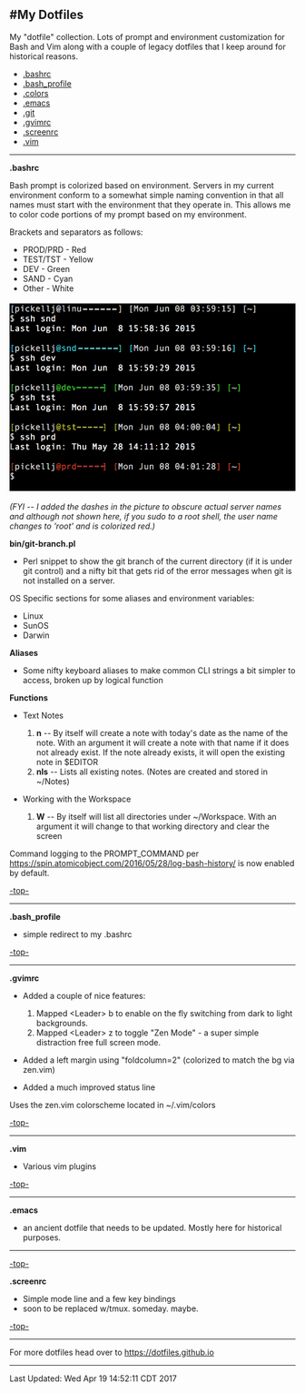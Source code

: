 #<a name="top">My Dotfiles</a>
---

My "dotfile" collection.   Lots of prompt and environment customization for Bash and Vim along with a couple of legacy dotfiles that I keep around for historical reasons.

- [.bashrc](#.bashrc)
- [.bash_profile](#.bash_profile)
- [.colors](#.colors)
- [.emacs](#.emacs)
- [.git](#.git)
- [.gvimrc](#.gvimrc)
- [.screenrc](#.screenrc)
- [.vim](#.vim)

---

**<a name=".bashrc">.bashrc</a>**

Bash prompt is colorized based on environment.  Servers in my current environment conform to a somewhat simple naming convention in that all names must start with the environment that they operate in.  This allows me to color code portions of my prompt based on my environment.  

Brackets and separators as follows:
- PROD/PRD - Red
- TEST/TST - Yellow
- DEV      - Green
- SAND     - Cyan
- Other    - White

<img src="images/bash_prompts.png" alt="Example of environment specific colorized prompt">

*(FYI -- I added the dashes in the picture to obscure actual server names and although not shown here, if you sudo to a root shell, the user name changes to 'root' and is colorized red.)*

**bin/git-branch.pl**
- Perl snippet to show the git branch of the current directory (if it is under git control) and a nifty bit that gets rid of the error messages when git is not installed on a server.

OS Specific sections for some aliases and environment variables:
- Linux
- SunOS
- Darwin

**Aliases**
- Some nifty keyboard aliases to make common CLI strings a bit simpler to access, broken up by logical function

**Functions**
- Text Notes
   1. **n**  -- By itself will create a note with today's date as the name of the note.  With an argument it will create a note with that name if it does not already exist.  If the note already exists, it will open the existing note in $EDITOR
   2. **nls**  -- Lists all existing notes.  (Notes are created and stored in ~/Notes)

- Working with the Workspace
   1. **W** -- By itself will list all directories under ~/Workspace.   With an argument it will change to that working directory and clear the screen



Command logging to the PROMPT_COMMAND per https://spin.atomicobject.com/2016/05/28/log-bash-history/ is now enabled by default.



[-top-](#top)

---

**<a name=".bash_profile">.bash_profile</a>**
- simple redirect to my .bashrc

[-top-](#top)

---

**<a name=".gvimrc">.gvimrc</a>**
- Added a couple of nice features: 
   1. Mapped &lt;Leader&gt; b to enable on the fly switching from dark to light backgrounds.
   2. Mapped &lt;Leader&gt; z to toggle "Zen Mode" - a super simple distraction free full screen mode. 

- Added a left margin using "foldcolumn=2" (colorized to match the bg via zen.vim)

- Added a much improved status line

Uses the zen.vim colorscheme located in ~/.vim/colors

[-top-](#top)

---

**<a name=".vim">.vim</a>**
- Various vim plugins 

[-top-](#top)

---

**<a name=".emacs">.emacs</a>**
- an ancient dotfile that needs to be updated.  Mostly here for historical purposes.

---

[-top-](#top)

**<a name=".screenrc">.screenrc</a>**  
- Simple mode line and a few key bindings
- soon to be replaced w/tmux.  someday.  maybe.

[-top-](#top)

---

For more dotfiles head over to <a href="https://dotfiles.github.io">https://dotfiles.github.io</a>

---


Last Updated: Wed Apr 19 14:52:11 CDT 2017
